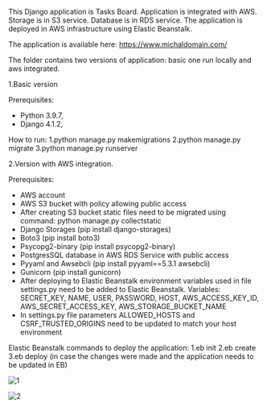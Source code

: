 This Django application is Tasks Board. Application is integrated with AWS. Storage is in S3 service. Database
is in RDS service. The application is deployed in AWS infrastructure using Elastic Beanstalk.

The application is available here: https://www.michaldomain.com/

The folder contains two versions of application: basic one run locally and aws integrated.

1.Basic version

Prerequisites:

- Python 3.9.7,
- Django 4.1.2,

How to run: 1.python manage.py makemigrations 2.python manage.py migrate 3.python manage.py runserver

2.Version with AWS integration.

Prerequisites:
- AWS account
- AWS S3 bucket with policy allowing public access
- After creating S3 bucket static files need to be migrated using command: python manage.py collectstatic
- Django Storages (pip install django-storages)
- Boto3 (pip install boto3)
- Psycopg2-binary (pip install psycopg2-binary)
- PostgresSQL database in AWS RDS Service with public access
- Pyyaml and Awsebcli (pip install pyyaml==5.3.1 awsebcli)
- Gunicorn (pip install gunicorn)
- After deploying to Elastic Beanstalk environment variables used in file settings.py need to be added to Elastic Beanstalk. Variables: SECRET_KEY, NAME, USER, PASSWORD, HOST, AWS_ACCESS_KEY_ID, AWS_SECRET_ACCESS_KEY, AWS_STORAGE_BUCKET_NAME
- In settings.py file parameters ALLOWED_HOSTS and CSRF_TRUSTED_ORIGINS need to be updated to match your host environment

Elastic Beanstalk commands to deploy the application:
1.eb init
2.eb create
3.eb deploy (in case the changes were made and the application needs to be updated in EB)

![1](https://github.com/user-attachments/assets/cf4392f6-605e-43d9-8626-908e1cc435fb)



![2](https://github.com/user-attachments/assets/310cf614-b14c-4176-a867-738f55977544)


















